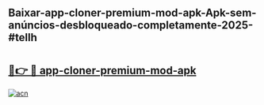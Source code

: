 ## Baixar-app-cloner-premium-mod-apk-Apk-sem-anúncios-desbloqueado-completamente-2025-#tellh

# <h2><a href="https://ainizakaria.my?title=app-cloner-premium-mod-apk&ref=22M">🔗👉 🔴 app-cloner-premium-mod-apk</a></h2>

[![acn](https://github.com/user-attachments/assets/0f9c940e-d8b0-45ae-aac7-cd30a18b3e1c)](https://ainizakaria.my?title=app-cloner-premium-mod-apk&ref=22M)

